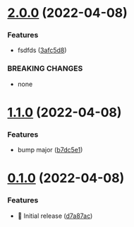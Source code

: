 # [2.0.0](https://github.com/ngaox/brands-warehouse/compare/v1.1.0...v2.0.0) (2022-04-08)


### Features

* fsdfds  ([3afc5d8](https://github.com/ngaox/brands-warehouse/commit/3afc5d8fda33887a08427c5368fddff1fbd76ee7))


### BREAKING CHANGES

* none



# [1.1.0](https://github.com/ngaox/brands-warehouse/compare/v0.1.0...v1.1.0) (2022-04-08)


### Features

* bump major ([b7dc5e1](https://github.com/ngaox/brands-warehouse/commit/b7dc5e1e81423f3d851c7a3a13d9cb16e5f1477d))



# [0.1.0](https://github.com/ngaox/brands-warehouse/compare/d7a87ac8c86065fcd2a668d288d1dc6308b55753...v0.1.0) (2022-04-08)


### Features

* :tada: Initial release ([d7a87ac](https://github.com/ngaox/brands-warehouse/commit/d7a87ac8c86065fcd2a668d288d1dc6308b55753))



